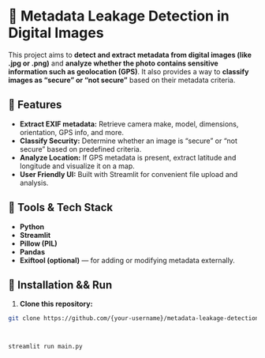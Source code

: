 # 🧐 Metadata Leakage Detection in Digital Images

This project aims to **detect and extract metadata from digital images (like .jpg or .png)** and **analyze whether the photo contains sensitive information such as geolocation (GPS)**. It also provides a way to **classify images as “secure” or “not secure”** based on their metadata criteria.

## 🔹 Features

- **Extract EXIF metadata:** Retrieve camera make, model, dimensions, orientation, GPS info, and more.
- **Classify Security:** Determine whether an image is “secure” or “not secure” based on predefined criteria.
- **Analyze Location:** If GPS metadata is present, extract latitude and longitude and visualize it on a map.
- **User Friendly UI:** Built with Streamlit for convenient file upload and analysis.

## 🔹 Tools & Tech Stack

- **Python**
- **Streamlit**
- **Pillow (PIL)**
- **Pandas**
- **Exiftool (optional)** — for adding or modifying metadata externally.

## 🔹 Installation && Run

1. **Clone this repository:**

```bash
git clone https://github.com/{your-username}/metadata-leakage-detection.git



streamlit run main.py
